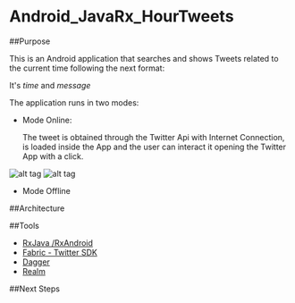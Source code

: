 # Android_JavaRx_HourTweets

##Purpose

This is an Android application that searches and shows Tweets related to the current time following the next format:

  It's _time_ and _message_
  
The application runs in two modes:

  - Mode Online:
  
    The tweet is obtained through the Twitter Api with Internet Connection, is loaded inside the App and the user can interact it opening the Twitter App with a click.
  
  ![alt tag](http://52.11.144.116/images/tweet_loading.png)
  ![alt tag](http://52.11.144.116/images/tweet_online.png)
  
  - Mode Offline
  


##Architecture

##Tools
 - [RxJava /RxAndroid](https://github.com/ReactiveX/RxAndroid) 
 - [Fabric - Twitter SDK](https://fabric.io/kits/android/twitterkit/summary)
 - [Dagger](http://square.github.io/dagger/)
 - [Realm](https://realm.io/)

##Next Steps
